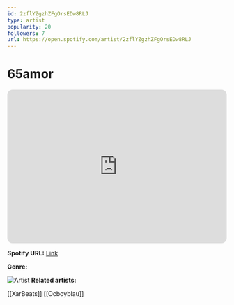 ```yaml
---
id: 2zflYZgzhZFgOrsEDw8RLJ
type: artist
popularity: 20
followers: 7
url: https://open.spotify.com/artist/2zflYZgzhZFgOrsEDw8RLJ
---
```

# 65amor

<iframe style="border-radius:12px" src="https://open.spotify.com/embed/artist/2zflYZgzhZFgOrsEDw8RLJ" width="100%" height="352" frameBorder="0" allowfullscreen="" allow="autoplay; clipboard-write; encrypted-media; fullscreen; picture-in-picture" loading="lazy"></iframe>

**Spotify URL:** [Link](https://open.spotify.com/artist/2zflYZgzhZFgOrsEDw8RLJ)

**Genre:** 

![Artist](https://i.scdn.co/image/ab67616d0000b273631b309426db2b0008a49354)
**Related artists:**

[[XarBeats]]
[[Ocboyblau]]
